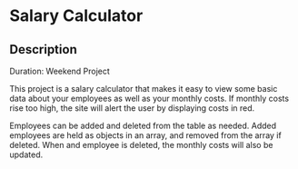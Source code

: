 # Salary Calculator

## Description

Duration: Weekend Project

This project is a salary calculator that makes it easy to view some basic data about your employees as well as your monthly costs. If monthly costs rise too high, the site will alert the user by displaying costs in red. 

Employees can be added and deleted from the table as needed. Added employees are held as objects in an array, and removed from the array if deleted. When and employee is deleted, the monthly costs will also be updated.


